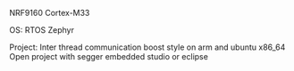 NRF9160 Cortex-M33

OS: RTOS Zephyr

Project:
Inter thread communication boost style on arm and ubuntu x86_64
Open project with segger embedded studio or eclipse


